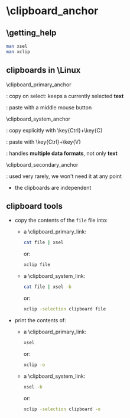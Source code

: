 
# \clipboard_anchor

## \getting_help

```bash
man xsel
man xclip
```

## clipboards in \Linux

\clipboard_primary_anchor

: copy on select: keeps a currently selected __text__

: paste with a middle mouse button

\clipboard_system_anchor

: copy explicitly with \key{Ctrl}+\key{C}

: paste with \key{Ctrl}+\key{V}

: handles __multiple data formats__, not only __text__

\clipboard_secondary_anchor

: used very rarely, we won't need it at any point

+ the clipboards are independent

## clipboard tools

+ copy the contents of the `file` file into:

	+ a \clipboard_primary_link:

		```bash
		cat file | xsel
		```

		or:

		```bash
		xclip file
		```

	+ a \clipboard_system_link:

		```bash
		cat file | xsel -b
		```

		or:

		```bash
		xclip -selection clipboard file
		```

+ print the contents of:

	+ a \clipboard_primary_link:

		```bash
		xsel
		```

		or:

		```bash
		xclip -o
		```

	+ a \clipboard_system_link:

		```bash
		xsel -b
		```

		or:

		```bash
		xclip -selection clipboard -o
		```
